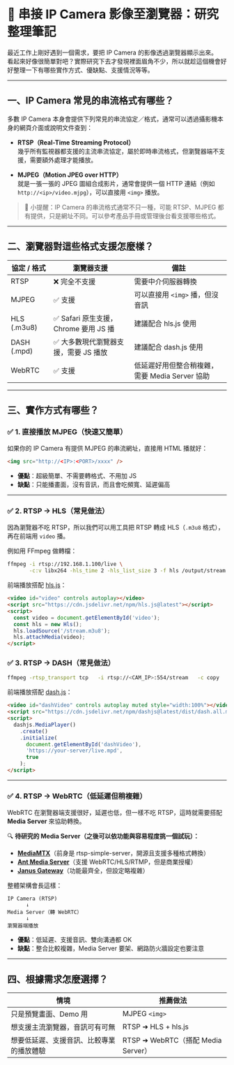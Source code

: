 # 📘 串接 IP Camera 影像至瀏覽器：研究整理筆記

最近工作上剛好遇到一個需求，要把 IP Camera 的影像透過瀏覽器顯示出來。  
看起來好像很簡單對吧？實際研究下去才發現裡面眉角不少，所以就趁這個機會好好整理一下有哪些實作方式、優缺點、支援情況等等。

---

## 一、IP Camera 常見的串流格式有哪些？

多數 IP Camera 本身會提供下列常見的串流協定／格式，通常可以透過攝影機本身的網頁介面或說明文件查到：

- **RTSP（Real-Time Streaming Protocol）**  
  幾乎所有監視器都支援的主流串流協定，屬於即時串流格式，但瀏覽器端不支援，需要額外處理才能播放。

- **MJPEG（Motion JPEG over HTTP）**  
  就是一張一張的 JPEG 圖組合成影片，通常會提供一個 HTTP 連結（例如 `http://<ip>/video.mjpg`），可以直接用 `<img>` 播放。

> 📌 小提醒：IP Camera 的串流格式通常不只一種，可能 RTSP、MJPEG 都有提供，只是網址不同。可以參考產品手冊或管理後台看支援哪些格式。

---

## 二、瀏覽器對這些格式支援怎麼樣？

| 協定 / 格式 | 瀏覽器支援 | 備註 |
|-------------|------------|------|
| RTSP | ❌ 完全不支援 | 需要中介伺服器轉換 |
| MJPEG | ✅ 支援 | 可以直接用 `<img>` 播，但沒音訊 |
| HLS (.m3u8) | ✅ Safari 原生支援，Chrome 要用 JS 播 | 建議配合 hls.js 使用 |
| DASH (.mpd) | ✅ 大多數現代瀏覽器支援，需要 JS 播放 | 建議配合 dash.js 使用 |
| WebRTC | ✅ 支援 | 低延遲好用但整合稍複雜，需要 Media Server 協助 |

---

## 三、實作方式有哪些？

### ✅ 1. 直接播放 MJPEG（快速又簡單）

如果你的 IP Camera 有提供 MJPEG 的串流網址，直接用 HTML 播就好：

```html
<img src="http://<IP>:<PORT>/xxxx" />
```

- **優點**：超級簡單、不需要轉格式、不用加 JS
- **缺點**：只能播畫面，沒有音訊，而且會吃頻寬、延遲偏高

---

### ✅ 2. RTSP → HLS（常見做法）

因為瀏覽器不吃 RTSP，所以我們可以用工具把 RTSP 轉成 HLS（`.m3u8` 格式），再在前端用 `video` 播。

例如用 FFmpeg 做轉檔：

```bash
ffmpeg -i rtsp://192.168.1.100/live \
       -c:v libx264 -hls_time 2 -hls_list_size 3 -f hls /output/stream.m3u8
```

前端播放搭配 [hls.js](https://github.com/video-dev/hls.js)：

```html
<video id="video" controls autoplay></video>
<script src="https://cdn.jsdelivr.net/npm/hls.js@latest"></script>
<script>
  const video = document.getElementById('video');
  const hls = new Hls();
  hls.loadSource('/stream.m3u8');
  hls.attachMedia(video);
</script>
```

### ✅ 3. RTSP → DASH（常見做法）

```bash
ffmpeg -rtsp_transport tcp   -i rtsp://<CAM_IP>:554/stream   -c copy   -f dash   -window_size 5   -extra_window_size 5   /var/www/html/live.mpd
```

前端播放搭配 [dash.js](https://github.com/Dash-Industry-Forum/dash.js)：

```html
<video id="dashVideo" controls autoplay muted style="width:100%"></video>
<script src="https://cdn.jsdelivr.net/npm/dashjs@latest/dist/dash.all.min.js"></script>
<script>
  dashjs.MediaPlayer()
    .create()
    .initialize(
      document.getElementById('dashVideo'),
      'https://your-server/live.mpd',
      true
    );
</script>
```

---

### ✅ 4. RTSP → WebRTC（低延遲但稍複雜）

WebRTC 在瀏覽器端支援很好，延遲也低，但一樣不吃 RTSP，這時就需要搭配 **Media Server** 來協助轉換。

🔍 **待研究的 Media Server（之後可以依功能與容易程度挑一個試玩）：**

- [**MediaMTX**](https://github.com/bluenviron/mediamtx)（前身是 rtsp-simple-server，開源且支援多種格式轉換）
- [**Ant Media Server**](https://antmedia.io/)（支援 WebRTC/HLS/RTMP，但是商業授權）
- [**Janus Gateway**](https://janus.conf.meetecho.com/)（功能最齊全，但設定略複雜）

整體架構會長這樣：
```text
IP Camera (RTSP)
      ↓
Media Server（轉 WebRTC）
      ↓
瀏覽器端播放
```

- **優點**：低延遲、支援音訊、雙向溝通都 OK
- **缺點**：整合比較複雜，Media Server 要架、網路防火牆設定也要注意

---

## 四、根據需求怎麼選擇？

| 情境 | 推薦做法 |
|------|----------|
| 只是預覽畫面、Demo 用 | MJPEG `<img>` |
| 想支援主流瀏覽器，音訊可有可無 | RTSP ➜ HLS + hls.js |
| 想要低延遲、支援音訊、比較專業的播放體驗 | RTSP ➜ WebRTC（搭配 Media Server） |


